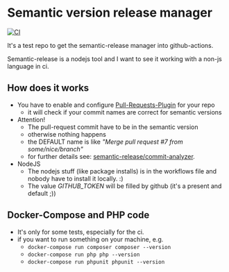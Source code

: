# Semantic version release manager

[![CI](https://github.com/deeagle/semantic-release-with-github/workflows/CI/badge.svg)](https://github.com/deeagle/semantic-release-with-github/actions?query=workflow:CI+branch:master)

It's a test repo to get the semantic-release manager into github-actions.

Semantic-release is a nodejs tool and I want to see it working with a non-js language in ci.

## How does it works
- You have to enable and configure [Pull-Requests-Plugin](https://github.com/apps/semantic-pull-requests) for your repo
  - it will check if your commit names are correct for semantic versions
- Attention!
  - The pull-request commit have to be in the semantic version
  - otherwise nothing happens
  - the DEFAULT name is like *"Merge pull request #7 from some/nice/branch"*  
  - for further details see: [semantic-release/commit-analyzer](https://github.com/semantic-release/commit-analyzer/).
- NodeJS
  - The nodejs stuff (like package installs) is in the workflows file and nobody have to install it locally. :)
  - The value *GITHUB_TOKEN* will be filled by github (it's a present and default ;)) 

## Docker-Compose and PHP code
- It's only for some tests, especially for the ci.
- if you want to run something on your machine, e.g.
  - `docker-compose run composer composer --version`
  - `docker-compose run php php --version`
  - `docker-compose run phpunit phpunit --version`